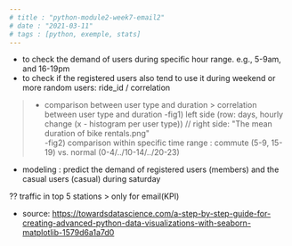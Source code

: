 ```yaml
---
# title : "python-module2-week7-email2"
# date : "2021-03-11"
# tags : [python, exemple, stats]
---
```




- to check the demand of users during specific hour range. e.g., 5-9am, and 16-19pm
- to check if the registered users also tend to use it during weekend or more random users: ride_id / correlation

> - comparison between user type and duration > correlation between user type and duration
> -fig1) left side (row: days, hourly change (x - histogram per user type)) // right side: "The mean duration of bike rentals.png"    
> -fig2) comparison within specific time range : commute (5-9, 15-19) vs. normal (0-4/../10-14/../20-23)

- modeling : predict the demand of registered users (members) and the casual users (casual) during saturday

?? traffic in top 5 stations > only for email(KPI)

- source: https://towardsdatascience.com/a-step-by-step-guide-for-creating-advanced-python-data-visualizations-with-seaborn-matplotlib-1579d6a1a7d0

